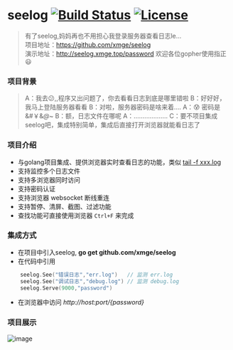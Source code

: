 # seelog [![Build Status](https://travis-ci.org/xmge/seelog.svg?branch=master)](https://travis-ci.org/xmge/seelog) [![License](https://img.shields.io/badge/license-MIT-brightgreen.svg)](https://github.com/xmge/seelog/blob/master/LICENSE)

> 有了seelog,妈妈再也不用担心我登录服务器查看日志le...   
项目地址：https://github.com/xmge/seelog    
演示地址：http://seelog.xmge.top/password
欢迎各位gopher使用指正:smiley:

### 项目背景

> A：我去:confused:,,程序又出问题了，你去看看日志到底是哪里错啦 
  B：好好好，我马上登陆服务器看看 
  B：对啦，服务器密码是啥来着.... 
  A：:cold_sweat: 密码是 &#￥&*@*~ 
  B：额，日志文件在哪呢 
  A：................... 
  C：要不项目集成seelog吧，集成特别简单，集成后直接打开浏览器就能看日志了 

### 项目介绍

* 与golang项目集成、提供浏览器实时查看日志的功能，类似 [tail -f xxx.log](https://www.cnblogs.com/fps2tao/p/7698224.html)
* 支持监控多个日志文件
* 支持多浏览器同时访问
* 支持密码认证
* 支持浏览器 websocket 断线重连
* 支持暂停、清屏、截图、过滤功能
* 查找功能可直接使用浏览器 `Ctrl+F` 来完成

### 集成方式

* 在项目中引入seelog, **go get github.com/xmge/seelog**
* 在代码中引用

```go
	seelog.See("错误日志","err.log")   // 监测 err.log
	seelog.See("调试日志","debug.log") // 监测 debug.log
	seelog.Serve(9000,"password")
```

* 在浏览器中访问 *http://host:port/{password}*

### 项目展示

![image](https://github.com/xmge/seelog/blob/master/demo.gif)
